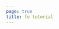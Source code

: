 ```yaml
---
page: true
title: fe tutorial
---
```


<script setup>
import Home from '@theme/components/Home.vue'
</script>

<Home />
